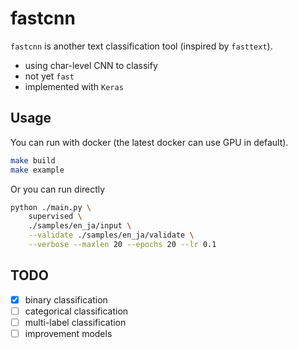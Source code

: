 # fastcnn

`fastcnn` is another text classification tool (inspired by `fasttext`).

- using char-level CNN to classify
- not yet `fast`
- implemented with `Keras`

## Usage

You can run with docker (the latest docker can use GPU in default).

```bash
make build
make example
```

Or you can run directly

```bash
python ./main.py \
    supervised \
    ./samples/en_ja/input \
    --validate ./samples/en_ja/validate \
    --verbose --maxlen 20 --epochs 20 --lr 0.1
```


## TODO

- [x] binary classification
- [ ] categorical classification
- [ ] multi-label classification
- [ ] improvement models
